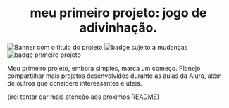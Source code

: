 <h1 align="center"> meu primeiro projeto: jogo de adivinhação. </h1>

![Banner com o titulo do projeto](https://github.com/Axiss13/numero-secreto/assets/125272343/3c6bc5e7-b4ee-4093-bd0c-974bb1cf6573)
![badge sujeito a mudanças](https://img.shields.io/badge/código%20sujeito%20a%20mudanças-8A2BE2)
![badge primeiro projeto](https://img.shields.io/badge/primeiro%20projeto-8A2BE2)

Meu primeiro projeto, embora simples, marca um começo. Planejo compartilhar mais projetos desenvolvidos durante as aulas da Alura, além de outros que considere interessantes e úteis.

(irei tentar dar mais atenção aos proximos README)
